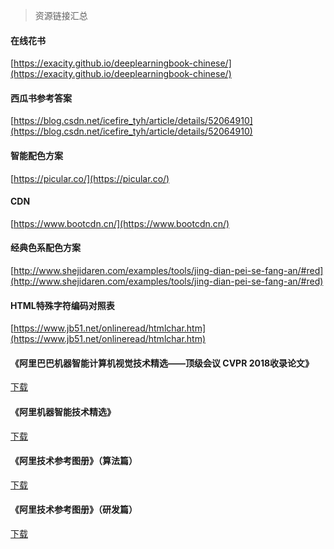 > 资源链接汇总



#### 在线花书

[https://exacity.github.io/deeplearningbook-chinese/](https://exacity.github.io/deeplearningbook-chinese/)



#### 西瓜书参考答案

[https://blog.csdn.net/icefire_tyh/article/details/52064910](https://blog.csdn.net/icefire_tyh/article/details/52064910)



#### 智能配色方案

[https://picular.co/](https://picular.co/)



#### CDN

[https://www.bootcdn.cn/](https://www.bootcdn.cn/)



#### 经典色系配色方案

[http://www.shejidaren.com/examples/tools/jing-dian-pei-se-fang-an/#red](http://www.shejidaren.com/examples/tools/jing-dian-pei-se-fang-an/#red)



#### HTML特殊字符编码对照表

[https://www.jb51.net/onlineread/htmlchar.htm](https://www.jb51.net/onlineread/htmlchar.htm)



#### 《阿里巴巴机器智能计算机视觉技术精选——顶级会议 CVPR 2018收录论文》

<a href="../resources/CVPR-2018顶会论文精选合集.pdf" download="CVPR-2018顶会论文精选合集">下载</a>



#### 《阿里机器智能技术精选》

<a href="../resources/AAAI2018.pdf" download="AAAI2018">下载</a>



#### 《阿里技术参考图册》（算法篇）

<a href="AliTech101_Algorithms.pdf" download="AliTech101_Algorithms">下载</a>



#### 《阿里技术参考图册》（研发篇）

<a href="AliTech101_RD.pdf" download="AliTech101_RD">下载</a>



